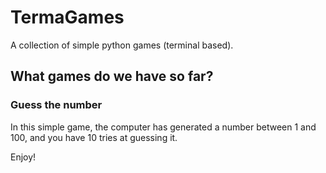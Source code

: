 # TermaGames
A collection of simple python games (terminal based).
## What games do we have so far?
### Guess the number
In this simple game, the computer has generated a number between 1 and 100, and you have 10 tries at guessing it.


Enjoy!						
